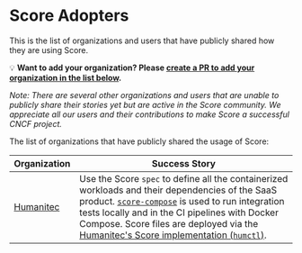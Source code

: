 # Score Adopters

This is the list of organizations and users that have publicly shared how they are using Score.

💡 **Want to add your organization? Please [create a PR to add your organization in the list below](https://github.com/score-spec/spec/edit/main/ADOPTERS.md).**

_Note: There are several other organizations and users that are unable to publicly share their stories yet but are active in the Score community. We appreciate all our users and their contributions to make Score a successful CNCF project._

The list of organizations that have publicly shared the usage of Score:

| Organization                       | Success Story |
|:-----------------------------------|---------------|
| [Humanitec](https://humanitec.com) | Use the Score `spec` to define all the containerized workloads and their dependencies of the SaaS product. [`score-compose`](https://docs.score.dev/docs/score-implementation/score-compose/) is used to run integration tests locally and in the CI pipelines with Docker Compose. Score files are deployed via the [Humanitec's Score implementation (`humctl`)](https://humanitec.com/products/score). |
<!-- append the line below to the table
| [name](URL) | brief description of how you are using Score |
-->
